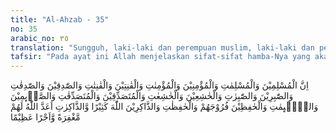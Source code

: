 ```yaml
---
title: "Al-Ahzab - 35"
no: 35
arabic_no: ٣٥
translation: "Sungguh, laki-laki dan perempuan muslim, laki-laki dan perempuan mukmin, laki-laki dan perempuan yang tetap dalam ketaatannya, laki-laki dan perempuan yang benar, laki-laki dan perempuan yang sabar, laki-laki dan perempuan yang khusyuk, laki-laki dan perempuan yang bersedekah, laki-laki dan perempuan yang berpuasa, laki-laki dan perempuan yang memelihara kehormatannya, laki-laki dan perempuan yang banyak menyebut (nama) Allah, Allah telah menyediakan untuk mereka ampunan dan pahala yang besar."
tafsir: "Pada ayat ini Allah menjelaskan sifat-sifat hamba-Nya yang akan diampuni segala dosa dan kesalahannya serta dimasukkan ke dalam surga. Sifat-sifat mereka ada sepuluh macam:\n\n1.Taat dan tunduk kepada hukum Islam, baik ucapan maupun perbuatan.\n\n2.Membenarkan dan memercayai ajaran Allah dan rasul-Nya.\n\n3.Selalu melaksanakan perintah-perintah agama dengan penuh kekhusyukan dan ketenangan.\n\n4.Selalu benar dalam ucapan dan perbuatan, sebagai tanda keimanan yang sempurna. Dalam sebuah hadis yang sahih disebutkan bahwa Rasulullah saw bersabda, \"Peganglah kebenaran, bahwa kebenaran itu membawa pada kebajikan, dan kebajikan akan membawa masuk surga, dan jauhilah dusta, sebab dusta itu membawa pada kedurhakaan dan kedurhakaan itu membawa ke neraka.\"\n\n5.Sabar menghadapi kesulitan dan penderitaan dalam melaksanakan perintah Allah serta menahan syahwat dan hawa nafsu.\n\n6.Khusyuk dan tawaduk kepada Allah, baik jasmani maupun rohani, dalam melaksanakan semua tugas dan kewajiban dan keikhlasan semata-mata untuk mencari keridaan Allah.\n\n7.Bersedekah dengan harta dan memberi bantuan kepada mereka yang serba kekurangan dan tidak mempunyai penghasilan.\n\n8.Berpuasa yang dapat membantu menundukkan syahwat dan hawa nafsu, sebagaimana tercantum di dalam sabda Rasulullah saw \"Wahai sekalian pemuda, siapa di antara kamu yang mampu untuk kawin silakan kawin, karena perkawinan itu lebih dapat menahan pandangan mata dan lebih memelihara kemaluan, dan barang siapa yang belum mampu, supaya berpuasa, karena berpuasa itu dapat membendung syahwatnya.\" (Riwayat al-Bukhari dan Muslim dari Ibnu Mas'ud)\n\n9.Menjaga kemaluan dan kehormatan dari segala perbuatan yang haram dan keji, sesuai dengan firman Allah:\n\nDan orang yang memelihara kemaluannya, kecuali terhadap istri-istri mereka atau hamba sahaya yang mereka miliki; maka sesungguhnya mereka tidak tercela. Tetapi barang siapa mencari di balik itu (zina, dan sebagainya), maka mereka itulah orang-orang yang melampaui batas. (al-Mu'minun/23: 5-7)\n\n10.Selalu ingat kepada Allah dengan lidah dan hati, sesuai dengan hadis yang diriwayatkan dari Mujahid yang menyatakan bahwa seseorang itu belum disebut banyak mengingat Allah kecuali bila sudah dapat mengingat-Nya sambil berdiri, duduk, dan berbaring. Abu Sa'id al-Khudri telah meriwayatkan sebuah hadis bahwa Rasulullah bersabda: \n\n\"Apabila seorang suami membangunkan seorang istrinya di malam hari lalu mereka salat Tahajud dua rakaat , maka mereka berdua pada malam tersebut termasuk orang-orang yang banyak mengingat Allah.\" (Riwayat Abu Dawud, an-Nasa'i, dan Ibnu Majah)\n\nDalam hadis yang lain dari Sahal bin Mu'az al-Juhani dari ayahnya diriwayatkan bahwa seorang laki-laki bertanya kepada Rasulullah saw: \n\n\"Pejuang-pejuang manakah yang paling besar pahalanya wahai Rasulullah?\" Nabi saw menjawab, \"Yang paling banyak ingatnya kepada Allah. Lalu ia bertanya lagi,\" Cara orang yang berpuasa manakah yang paling besar pahalanya?\" Nabi saw menjawab, \"Yang paling banyak ingat kepada Allah.\" Kemudian dia menyebutkan pula orang yang salat, berzakat, naik haji dan bersedekah, dan pada kesemuanya itu Nabi saw mengatakan, \"Mereka yang paling banyak ingatnya kepada Allah.\" Abu Bakar lalu berkata kepada Umar, \"Orang yang banyak ingatnya kepada Allah telah membawa semua kebajikan.\" Dan Nabi saw menambahkan, \"Memang demikianlah.\" (Riwayat Ahmad)"
---
```

اِنَّ الْمُسْلِمِيْنَ وَالْمُسْلِمٰتِ وَالْمُؤْمِنِيْنَ وَالْمُؤْمِنٰتِ وَالْقٰنِتِيْنَ وَالْقٰنِتٰتِ وَالصّٰدِقِيْنَ وَالصّٰدِقٰتِ وَالصّٰبِرِيْنَ وَالصّٰبِرٰتِ وَالْخٰشِعِيْنَ وَالْخٰشِعٰتِ وَالْمُتَصَدِّقِيْنَ وَالْمُتَصَدِّقٰتِ وَالصَّاۤىِٕمِيْنَ وَالصّٰۤىِٕمٰتِ وَالْحٰفِظِيْنَ فُرُوْجَهُمْ وَالْحٰفِظٰتِ وَالذَّاكِرِيْنَ اللّٰهَ كَثِيْرًا وَّالذَّاكِرٰتِ اَعَدَّ اللّٰهُ لَهُمْ مَّغْفِرَةً وَّاَجْرًا عَظِيْمًا 